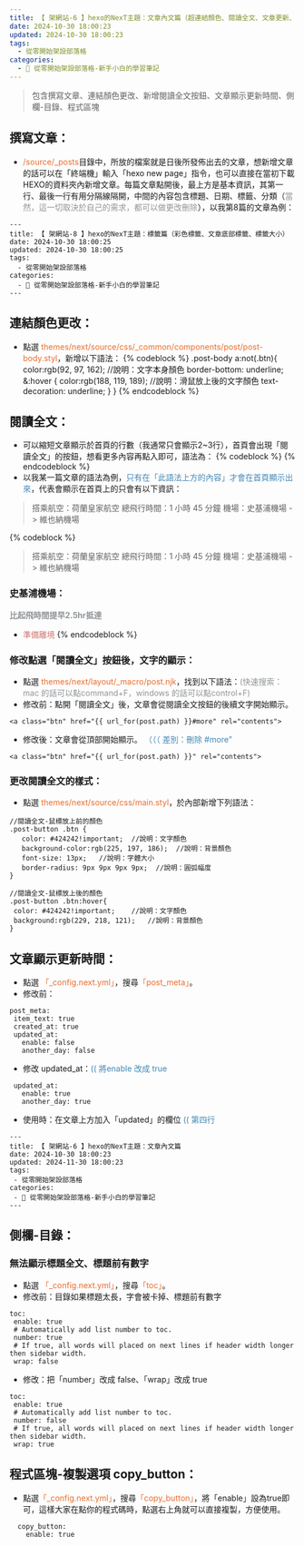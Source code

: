 ```yaml
---
title: 【 架網站-6 】hexo的NexT主題：文章內文篇（超連結顏色、閱讀全文、文章更新、目錄、程式區塊）
date: 2024-10-30 18:00:23
updated: 2024-10-30 18:00:23
tags:
  - 從零開始架設部落格
categories: 
  - 🌴 從零開始架設部落格-新手小白的學習筆記
---
```

>包含撰寫文章、連結顏色更改、新增閱讀全文按鈕、文章顯示更新時間、側欄-目錄、程式區塊
<!-- more -->

## 撰寫文章：
+ <font color=#E86D2D>/source/_posts</font>目錄中，所放的檔案就是日後所發佈出去的文章，想新增文章的話可以在「終端機」輸入「hexo new page」指令，也可以直接在當初下載HEXO的資料夾內新增文章。每篇文章點開後，最上方是基本資訊，其第一行、最後一行有用分隔線隔開，中間的內容包含標題、日期、標籤、分類（<font color=#909497>當然，這一切取決於自己的需求，都可以做更改刪除</font>），以我第8篇的文章為例：
``` 
---
title: 【 架網站-8 】hexo的NexT主題：標籤篇（彩色標籤、文章底部標籤、標籤大小）
date: 2024-10-30 18:00:25
updated: 2024-10-30 18:00:25
tags:
  - 從零開始架設部落格
categories: 
  - 🌴 從零開始架設部落格-新手小白的學習筆記
---
``` 
## 連結顏色更改：
+ 點選 <font color=#E86D2D>themes/next/source/css/_common/components/post/post-body.styl</font>，新增以下語法：
{% codeblock %}
 .post-body 
    a:not(.btn){
      color:rgb(92, 97, 162); //說明：文字本身顏色
      border-bottom: underline;
      &:hover {
        color:rgb(188, 119, 189);  //說明：滑鼠放上後的文字顏色
        text-decoration: underline;
      }
    }
{% endcodeblock %}


## 閱讀全文：
+ 可以縮短文章顯示於首頁的行數（我通常只會顯示2~3行），首頁會出現「閱讀全文」的按鈕，想看更多內容再點入即可，語法為： {% codeblock %}<!-- more --> {% endcodeblock %}
+ 以我某一篇文章的語法為例，<font color=#4287B5>只有在「此語法上方的內容」才會在首頁顯示出來</font>，代表會顯示在首頁上的只會有以下資訊：
>搭乘航空：荷蘭皇家航空
>總飛行時間：1 小時 45 分鐘
>機場：史基浦機場 -> 維也納機場

  {% codeblock %}
  >搭乘航空：荷蘭皇家航空
  >總飛行時間：1 小時 45 分鐘
  >機場：史基浦機場 -> 維也納機場
  <!-- more -->

  ### 史基浦機場：
  **<font color=#909497>比起飛時間提早2.5hr抵達</font>**
  + <font color=#D1756F>準備離境</font> 
  {% endcodeblock %}

### 修改點選「閱讀全文」按鈕後，文字的顯示：
+ 點選 <font color=#E86D2D>themes/next/layout/_macro/post.njk</font>，找到以下語法：<font color=#909497>(快速搜索：mac 的話可以點command+F，windows 的話可以點control+F)</font>
+ 修改前：點開「閱讀全文」後，文章會從閱讀全文按鈕的後續文字開始顯示。
 ``` 
<a class="btn" href="{{ url_for(post.path) }}#more" rel="contents">
 ``` 

+ 修改後：文章會從頂部開始顯示。 <font color=#4287B5>（（（ 差別：刪除 #more"</font>
 ``` 
<a class="btn" href="{{ url_for(post.path) }}" rel="contents">
 ``` 

### 更改閱讀全文的樣式：
+ 點選 <font color=#E86D2D>themes/next/source/css/main.styl</font>，於內部新增下列語法：
 ``` 
//閱讀全文-鼠標放上前的顏色
.post-button .btn {
    color: #424242!important;  //說明：文字顏色
    background-color:rgb(225, 197, 186);  //說明：背景顏色
    font-size: 13px;   //說明：字體大小
    border-radius: 9px 9px 9px 9px;  //說明：圓弧幅度
}

//閱讀全文-鼠標放上後的顏色
.post-button .btn:hover{
  color: #424242!important;    //說明：文字顏色
  background:rgb(229, 218, 121);   //說明：背景顏色
} 
 ``` 

## 文章顯示更新時間：
+ 點選 <font color=#E86D2D>「_config.next.yml」</font>，搜尋<font color=#E86D2D>「post_meta」</font>。
+ 修改前：
 ``` 
post_meta:
  item_text: true
  created_at: true
  updated_at:
    enable: false
    another_day: false
 ``` 
+ 修改 updated_at：<font color=#4287B5>(( 將enable 改成 true</font>
 ``` 
  updated_at:
    enable: true
    another_day: true
 ``` 
+ 使用時：在文章上方加入「updated」的欄位 <font color=#4287B5>(( 第四行</font>
 ``` 
---
title: 【 架網站-6 】hexo的NexT主題：文章內文篇
date: 2024-10-30 18:00:23
updated: 2024-11-30 18:00:23
tags:
  - 從零開始架設部落格
categories: 
  - 🌴 從零開始架設部落格-新手小白的學習筆記
---
 ``` 

## 側欄-目錄：
### 無法顯示標題全文、標題前有數字
+ 點選 <font color=#E86D2D>「_config.next.yml」</font>，搜尋<font color=#E86D2D>「toc」</font>。
+ 修改前：目錄如果標題太長，字會被卡掉、標題前有數字
 ``` 
toc:
  enable: true
  # Automatically add list number to toc.
  number: true
  # If true, all words will placed on next lines if header width longer then sidebar width.
  wrap: false
 ``` 
+ 修改：把「number」改成 false、「wrap」改成 true
 ``` 
toc:
  enable: true
  # Automatically add list number to toc.
  number: false
  # If true, all words will placed on next lines if header width longer then sidebar width.
  wrap: true
 ``` 

 ## 程式區塊-複製選項 copy_button：
+ 點選<font color=#E86D2D>「_config.next.yml」</font>，搜尋<font color=#E86D2D>「copy_button」</font>，將「enable」設為true即可，這樣大家在點你的程式碼時，點選右上角就可以直接複製，方便使用。
```
  copy_button:
    enable: true
```
